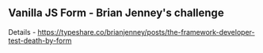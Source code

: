 ## Vanilla JS Form - Brian Jenney's challenge

Details - https://typeshare.co/brianjenney/posts/the-framework-developer-test-death-by-form
